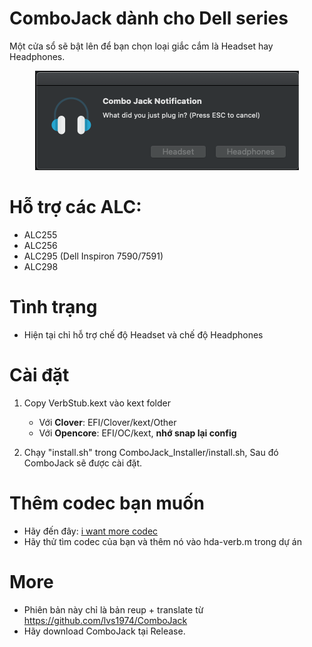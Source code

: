 # **ComboJack dành cho Dell series**

Một cửa sổ sẽ bật lên để bạn chọn loại giắc cắm là Headset hay Headphones. 

<p align="center">
    <img src="./popup.png"/>
</p>

# **Hỗ trợ các ALC:**

+ ALC255
+ ALC256
+ ALC295 (Dell Inspiron 7590/7591)
+ ALC298

# Tình trạng

+ Hiện tại chỉ hỗ trợ chế độ Headset và chế độ Headphones

# **Cài đặt**
1. Copy VerbStub.kext vào kext folder

    - Với **Clover**: EFI/Clover/kext/Other
    - Với **Opencore**: EFI/OC/kext, **nhớ snap lại config**

2. Chạy "install.sh" trong ComboJack_Installer/install.sh, Sau đó ComboJack sẽ được cài đặt.

# **Thêm codec bạn muốn**
+ Hãy đến đây: [i want more codec](https://github.com/torvalds/linux/blob/master/sound/pci/hda/patch_realtek.c)
+ Hãy thử tìm codec của bạn và thêm nó vào hda-verb.m trong dự án

# **More**

- Phiên bản này chỉ là bản reup + translate từ https://github.com/lvs1974/ComboJack
- Hãy download ComboJack tại Release.

